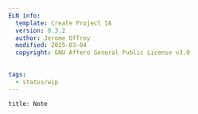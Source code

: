 ```yaml
---
ELN info:
  template: Create Project IA
  version: 0.3.2
  author: Jerome Offroy
  modified: 2025-03-04
  copyright: GNU Affero General Public License v3.0
  

tags:
  - status/wip
---
```



````ad-note
title: Note
 

````

